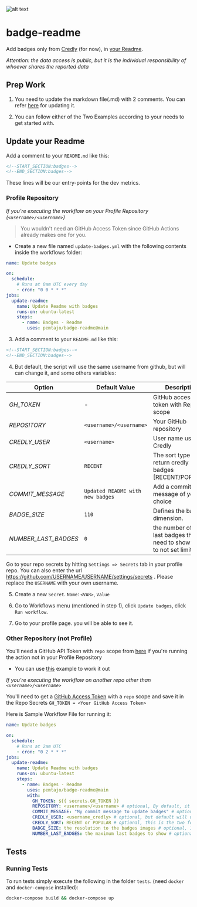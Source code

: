![alt text](https://github.com/pemtajo/badge-readme/blob/main/blob/screenshot-readme.png?raw=true)
# badge-readme
Add badges only from [Credly](https://www.credly.com/) (for now), in [your Readme](https://docs.github.com/en/github/setting-up-and-managing-your-github-profile/customizing-your-profile/managing-your-profile-readme).

_Attention: the data access is public, but it is the individual responsibility of whoever shares the reported data_

## Prep Work

1. You need to update the markdown file(.md) with 2 comments. You can refer [here](#update-your-readme) for updating it.

2. You can follow either of the Two Examples according to your needs to get started with.

## Update your Readme

Add a comment to your `README.md` like this:

```md
<!--START_SECTION:badges-->
<!--END_SECTION:badges-->
```

These lines will be our entry-points for the dev metrics.

### Profile Repository

_If you're executing the workflow on your Profile Repository (`<username>/<username>`)_

> You wouldn't need an GitHub Access Token since GitHub Actions already makes one for you.

- Create a new file named `update-badges.yml` with the following contents inside the workflows folder:


```yml
name: Update badges

on:
  schedule:
    # Runs at 0am UTC every day
    - cron: "0 0 * * *"
jobs:
  update-readme:
    name: Update Readme with badges
    runs-on: ubuntu-latest
    steps:
      - name: Badges - Readme
        uses: pemtajo/badge-readme@main
```

3. Add a comment to your `README.md` like this:

```md
<!--START_SECTION:badges-->
<!--END_SECTION:badges-->
```

4. But default, the script will use the same username from github, but will can change it, and some others variables:

| Option | Default Value | Description | Required |
|--------|--------|--------|--------|
|*GH_TOKEN*| - |GitHub access token with Repo scope|yes|
|*REPOSITORY*| `<username>/<username> `|Your GitHub repository|No|
|*CREDLY_USER*| `<username>` |User name used in Credly|No|
|*CREDLY_SORT*| `RECENT` |The sort type for return credly badges [RECENT/POPULAR] |No|
|*COMMIT_MESSAGE*| `Updated README with new badges` |Add a commit message of your choice|No|
|*BADGE_SIZE*| `110` |Defines the badge dimension.|No|
|*NUMBER_LAST_BADGES*|`0`|the number of the last badges that need to show - (0 to not set limit) |No

 Go to your repo secrets by hitting `Settings => Secrets` tab in your profile repo. You can also enter the url https://github.com/USERNAME/USERNAME/settings/secrets . Please replace the `USERNAME` with your own username.
 
5. Create a new `Secret`.  `Name`: `<VAR>`, `Value`

6. Go to Workflows menu (mentioned in step 1), click `Update badges`, click `Run workflow`.
7. Go to your profile page. you will be able to see it.

### Other Repository (not Profile)

You'll need a GitHub API Token with `repo` scope from [here](https://github.com/settings/tokens) if you're running the action not in your Profile Repository
   - You can use [this](#other-repository-not-profile) example to work it out

_If you're executing the workflow on another repo other than `<username>/<username>`_

You'll need to get a [GitHub Access Token](https://docs.github.com/en/actions/configuring-and-managing-workflows/authenticating-with-the-github_token) with a `repo` scope and save it in the Repo Secrets `GH_TOKEN = <Your GitHub Access Token>`

Here is Sample Workflow File for running it:

```yml
name: Update badges

on:
  schedule:
    # Runs at 2am UTC
    - cron: "0 2 * * *"
jobs:
  update-readme:
    name: Update Readme with badges
    runs-on: ubuntu-latest
    steps:
      - name: Badges - Readme
        uses: pemtajo/badge-readme@main
        with:
          GH_TOKEN: ${{ secrets.GH_TOKEN }}
          REPOSITORY: <username>/<username> # optional, By default, it will automatically use the repository who's executing the workflow.
          COMMIT_MESSAGE: "My commit message to update badges" # optional
          CREDLY_USER: <username_credly> # optional, but default will use the same from github
          CREDLY_SORT: RECENT or POPULAR # optional, this is the two forms from credly sort, more popular or recent first, by default use RECENT
          BADGE_SIZE: the resolution to the badges images # optional, 110x110 default
          NUMBER_LAST_BADGES: the maximum last badges to show # optional, will show the 48 in the first page
```

## Tests

### Running Tests

To run tests simply execute the following in the folder `tests`. (need `docker` and `docker-compose` installed):

```bash
docker-compose build && docker-compose up
```
